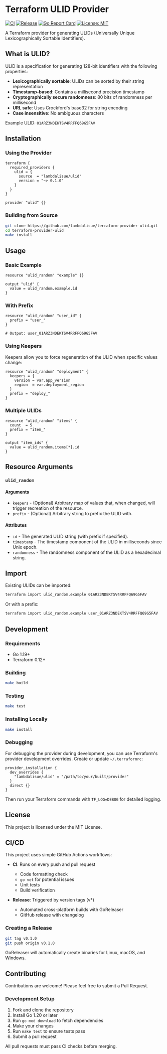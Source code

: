 # Terraform ULID Provider

[![CI](https://github.com/lambdalisue/terraform-provider-ulid/actions/workflows/ci.yml/badge.svg)](https://github.com/lambdalisue/terraform-provider-ulid/actions/workflows/ci.yml)
[![Release](https://github.com/lambdalisue/terraform-provider-ulid/actions/workflows/release.yml/badge.svg)](https://github.com/lambdalisue/terraform-provider-ulid/actions/workflows/release.yml)
[![Go Report Card](https://goreportcard.com/badge/github.com/lambdalisue/terraform-provider-ulid)](https://goreportcard.com/report/github.com/lambdalisue/terraform-provider-ulid)
[![License: MIT](https://img.shields.io/badge/License-MIT-yellow.svg)](https://opensource.org/licenses/MIT)

A Terraform provider for generating ULIDs (Universally Unique Lexicographically Sortable Identifiers).

## What is ULID?

ULID is a specification for generating 128-bit identifiers with the following properties:

- **Lexicographically sortable**: ULIDs can be sorted by their string representation
- **Timestamp-based**: Contains a millisecond precision timestamp
- **Cryptographically secure randomness**: 80 bits of randomness per millisecond
- **URL safe**: Uses Crockford's base32 for string encoding
- **Case insensitive**: No ambiguous characters

Example ULID: `01ARZ3NDEKTSV4RRFFQ69G5FAV`

## Installation

### Using the Provider

```hcl
terraform {
  required_providers {
    ulid = {
      source  = "lambdalisue/ulid"
      version = "~> 0.1.0"
    }
  }
}

provider "ulid" {}
```

### Building from Source

```bash
git clone https://github.com/lambdalisue/terraform-provider-ulid.git
cd terraform-provider-ulid
make install
```

## Usage

### Basic Example

```hcl
resource "ulid_random" "example" {}

output "ulid" {
  value = ulid_random.example.id
}
```

### With Prefix

```hcl
resource "ulid_random" "user_id" {
  prefix = "user_"
}

# Output: user_01ARZ3NDEKTSV4RRFFQ69G5FAV
```

### Using Keepers

Keepers allow you to force regeneration of the ULID when specific values change:

```hcl
resource "ulid_random" "deployment" {
  keepers = {
    version = var.app_version
    region  = var.deployment_region
  }
  prefix = "deploy_"
}
```

### Multiple ULIDs

```hcl
resource "ulid_random" "items" {
  count  = 5
  prefix = "item_"
}

output "item_ids" {
  value = ulid_random.items[*].id
}
```

## Resource Arguments

### `ulid_random`

#### Arguments

- `keepers` - (Optional) Arbitrary map of values that, when changed, will trigger recreation of the resource.
- `prefix` - (Optional) Arbitrary string to prefix the ULID with.

#### Attributes

- `id` - The generated ULID string (with prefix if specified).
- `timestamp` - The timestamp component of the ULID in milliseconds since Unix epoch.
- `randomness` - The randomness component of the ULID as a hexadecimal string.

## Import

Existing ULIDs can be imported:

```bash
terraform import ulid_random.example 01ARZ3NDEKTSV4RRFFQ69G5FAV
```

Or with a prefix:

```bash
terraform import ulid_random.example user_01ARZ3NDEKTSV4RRFFQ69G5FAV
```

## Development

### Requirements

- Go 1.19+
- Terraform 0.12+

### Building

```bash
make build
```

### Testing

```bash
make test
```

### Installing Locally

```bash
make install
```

### Debugging

For debugging the provider during development, you can use Terraform's provider development overrides. Create or update `~/.terraformrc`:

```hcl
provider_installation {
  dev_overrides {
    "lambdalisue/ulid" = "/path/to/your/built/provider"
  }
  direct {}
}
```

Then run your Terraform commands with `TF_LOG=DEBUG` for detailed logging.

## License

This project is licensed under the MIT License.

## CI/CD

This project uses simple GitHub Actions workflows:

- **CI**: Runs on every push and pull request
  - Code formatting check
  - `go vet` for potential issues
  - Unit tests
  - Build verification

- **Release**: Triggered by version tags (v*)
  - Automated cross-platform builds with GoReleaser
  - GitHub release with changelog

### Creating a Release

```bash
git tag v0.1.0
git push origin v0.1.0
```

GoReleaser will automatically create binaries for Linux, macOS, and Windows.

## Contributing

Contributions are welcome! Please feel free to submit a Pull Request.

### Development Setup

1. Fork and clone the repository
2. Install Go 1.20 or later
3. Run `go mod download` to fetch dependencies
4. Make your changes
5. Run `make test` to ensure tests pass
6. Submit a pull request

All pull requests must pass CI checks before merging.